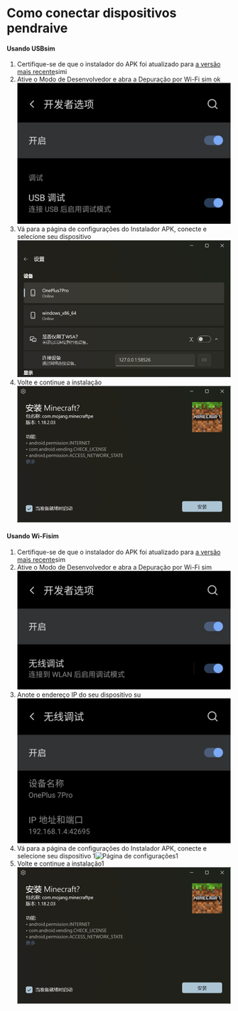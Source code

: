 # Como conectar dispositivos pendraive
#### Usando USBsim
1. Certifique-se de que o instalador do APK foi atualizado para [a versão mais recente](https://www.microsoft.com/store/productId/9P2JFQ43FPPG "APK Installer")simi
2. Ative o Modo de Desenvolvedor e abra a Depuração por Wi-Fi sim ok![Modo de Desenvolvedorsim](https://raw.githubusercontent.com/Paving-Base/APK-Installer/screenshots/Documents/Tutorials/How%20To%20Connect%20Device/Images/Screenshot_20221002-172252.jpg)
3. Vá para a página de configurações do Instalador APK, conecte e selecione seu dispositivo ![Página de configurações1](https://raw.githubusercontent.com/Paving-Base/APK-Installer/screenshots/Documents/Tutorials/How%20To%20Connect%20Device/Images/Snipaste_2022-10-02_17-37-30.png)
4. Volte e continue a instalação ![Continuar a instalaçãosim](https://raw.githubusercontent.com/Paving-Base/APK-Installer/screenshots/Documents/Tutorials/How%20To%20Connect%20Device/Images/Snipaste_2022-10-02_17-34-04.png)
#### Usando Wi-Fisim
1. Certifique-se de que o instalador do APK foi atualizado para [a versão mais recente](https://www.microsoft.com/store/productId/9P2JFQ43FPPG "APK Installer")sim
2. Ative o Modo de Desenvolvedor e abra a Depuração por Wi-Fi sim![Modo de desenvolvedorsim](https://raw.githubusercontent.com/Paving-Base/APK-Installer/screenshots/Documents/Tutorials/How%20To%20Connect%20Device/Images/Screenshot_20221002-174001.jpg)
3. Anote o endereço IP do seu dispositivo su![Endereço IPsu](https://raw.githubusercontent.com/Paving-Base/APK-Installer/screenshots/Documents/Tutorials/How%20To%20Connect%20Device/Images/Screenshot_20221002-174200.jpg)
3. Vá para a página de configurações do Instalador APK, conecte e selecione seu dispositivo 1![Página de configurações1
](https://raw.githubusercontent.com/Paving-Base/APK-Installer/screenshots/Documents/Tutorials/How%20To%20Connect%20Device/Images/Snipaste_2022-10-02_17-46-28.png)
4. Volte e continue a instalação1![Continuar a instalação1](https://raw.githubusercontent.com/Paving-Base/APK-Installer/screenshots/Documents/Tutorials/How%20To%20Connect%20Device/Images/Snipaste_2022-10-02_17-34-04.png)
